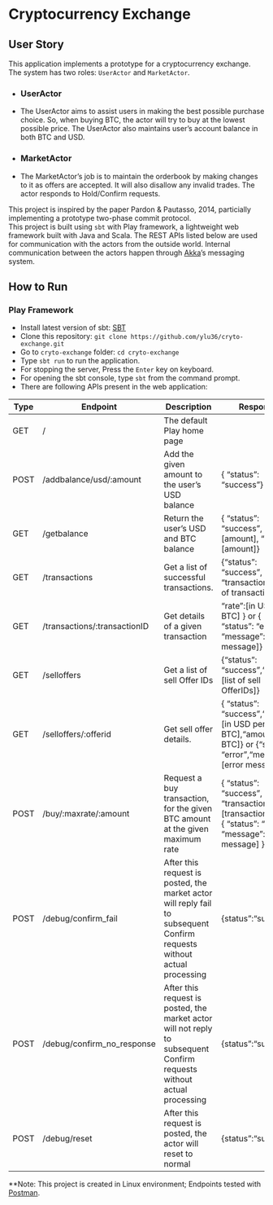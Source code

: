 # Cryptocurrency Exchange

## User Story
This application implements a prototype for a cryptocurrency exchange. The system has two roles: `UserActor` and `MarketActor`.
- ### UserActor
* The UserActor aims to assist users in making the best possible purchase choice. So, when
buying BTC, the actor will try to buy at the lowest possible price. 
The UserActor also maintains user’s account balance in both BTC and USD.
- ### MarketActor
* The MarketActor’s job is to maintain the orderbook by making changes to it as offers are accepted. It will also disallow any invalid trades. The actor responds to Hold/Confirm requests.

This project is inspired by the paper Pardon & Pautasso, 2014, particially implementing a prototype two-phase commit protocol. <br>
This project is built using `sbt` with Play framework, a lightweight web framework built with Java and Scala. The REST APIs listed below are used for communication with the actors from the outside world.
Internal communication between the actors happen through [Akka](https://doc.akka.io/docs/akka/2.5/actors.html)’s messaging system.
## How to Run

### Play Framework
* Install latest version of sbt: [SBT](http://www.scala-sbt.org/download.html)
* Clone this repository: `git clone https://github.com/ylu36/cryto-exchange.git`
* Go to `cryto-exchange` folder: `cd cryto-exchange`
* Type `sbt run` to run the application.
* For stopping the server, Press the `Enter` key on keyboard.
* For opening the sbt console, type `sbt` from the command prompt.
* There are following APIs present in the web application:

| Type | Endpoint | Description | Response
|---|---|---|---|
| GET | /                                    | The default Play home page |                         |
| POST | /addbalance/usd/:amount             | Add the given amount to the user’s USD balance | { “status”: “success”} |
| GET | /getbalance                          | Return the user’s USD and BTC balance | { “status”: “success”, “usd”: [amount], “btc”: [amount]} |
| GET | /transactions                        | Get a list of successful transactions. | {“status”: “success”, “transactions”: [list of transaction IDs]} |
| GET | /transactions/:transactionID        | Get details of a given transaction |“rate”:[in USD per BTC] } or { “status”: “error”, “message”: [error message]} |
| GET | /selloffers | Get a list of sell Offer IDs | {“status”: “success”,“offers”: [list of sell OfferIDs]} |
| GET | /selloffers/:offerid                     | Get sell offer details. | { “status”: “success”,“rate”: [in USD per BTC],“amount”: [in BTC]} or {“status”: “error”,“message”: [error message}|
| POST | /buy/:maxrate/:amount                | Request a buy transaction, for the given BTC amount at the given maximum rate | { “status”: “success”, “transactionID”: [transactionID] } or { “status”: “error”, “message”: [error message] } |
| POST | /debug/confirm_fail        | After this request is posted, the market actor will reply fail to subsequent Confirm requests without actual processing| {status”:“success”} |
| POST | /debug/confirm_no_response | After this request is posted, the market actor will not reply to subsequent Confirm requests without actual processing|{status”:“success”} |
| POST | /debug/reset               | After this request is posted, the actor will reset to normal|{status”:“success”} |


**Note: This project is created in Linux environment; Endpoints tested with [Postman](https://www.getpostman.com/).

